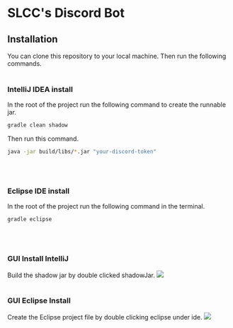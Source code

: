 # SLCC's Discord Bot
## Installation
You can clone this repository to your local machine. Then run the following commands.
<br></br>
### IntelliJ IDEA install
In the root of the project run the following command to create the runnable jar.
``` bash
gradle clean shadow
```
Then run this command.
``` bash
java -jar build/libs/*.jar "your-discord-token"
```
<br></br>
### Eclipse IDE install
In the root of the project run the following command in the terminal.
``` bash
gradle eclipse
```
<br></br>

### GUI Install IntelliJ
Build the shadow jar by double clicked shadowJar.
![](../slcc-bot/images/shadow.png)
<br></br>

### GUI Eclipse Install
Create the Eclipse project file by double clicking eclipse under ide. 
![](../slcc-bot/images/eclipse.png)